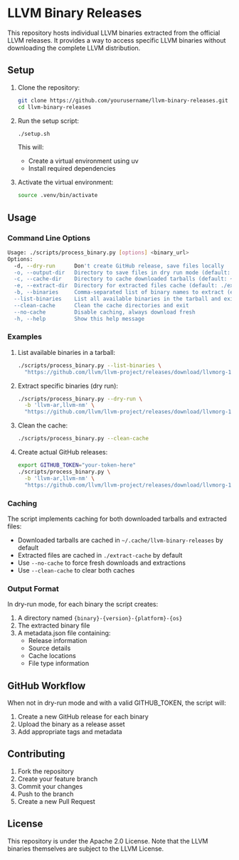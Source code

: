 # LLVM Binary Releases

This repository hosts individual LLVM binaries extracted from the official LLVM releases. It provides a way to access specific LLVM binaries without downloading the complete LLVM distribution.

## Setup

1. Clone the repository:
   ```bash
   git clone https://github.com/yourusername/llvm-binary-releases.git
   cd llvm-binary-releases
   ```

2. Run the setup script:
   ```bash
   ./setup.sh
   ```
   This will:
   - Create a virtual environment using uv
   - Install required dependencies

3. Activate the virtual environment:
   ```bash
   source .venv/bin/activate
   ```

## Usage

### Command Line Options

```bash
Usage: ./scripts/process_binary.py [options] <binary_url>
Options:
  -d, --dry-run      Don't create GitHub release, save files locally
  -o, --output-dir   Directory to save files in dry run mode (default: ./output)
  -c, --cache-dir    Directory to cache downloaded tarballs (default: ~/.cache/llvm-binary-releases)
  -e, --extract-dir  Directory for extracted files cache (default: ./extract-cache)
  -b, --binaries     Comma-separated list of binary names to extract (e.g., 'llvm-ar,llvm-nm')
  --list-binaries    List all available binaries in the tarball and exit
  --clean-cache      Clean the cache directories and exit
  --no-cache         Disable caching, always download fresh
  -h, --help         Show this help message
```

### Examples

1. List available binaries in a tarball:
   ```bash
   ./scripts/process_binary.py --list-binaries \
     "https://github.com/llvm/llvm-project/releases/download/llvmorg-19.1.2/LLVM-19.1.2-macOS-ARM64.tar.xz"
   ```

2. Extract specific binaries (dry run):
   ```bash
   ./scripts/process_binary.py --dry-run \
     -b 'llvm-ar,llvm-nm' \
     "https://github.com/llvm/llvm-project/releases/download/llvmorg-19.1.2/LLVM-19.1.2-macOS-ARM64.tar.xz"
   ```

3. Clean the cache:
   ```bash
   ./scripts/process_binary.py --clean-cache
   ```

4. Create actual GitHub releases:
   ```bash
   export GITHUB_TOKEN="your-token-here"
   ./scripts/process_binary.py \
     -b 'llvm-ar,llvm-nm' \
     "https://github.com/llvm/llvm-project/releases/download/llvmorg-19.1.2/LLVM-19.1.2-macOS-ARM64.tar.xz"
   ```

### Caching

The script implements caching for both downloaded tarballs and extracted files:

- Downloaded tarballs are cached in `~/.cache/llvm-binary-releases` by default
- Extracted files are cached in `./extract-cache` by default
- Use `--no-cache` to force fresh downloads and extractions
- Use `--clean-cache` to clear both caches

### Output Format

In dry-run mode, for each binary the script creates:
1. A directory named `{binary}-{version}-{platform}-{os}`
2. The extracted binary file
3. A metadata.json file containing:
   - Release information
   - Source details
   - Cache locations
   - File type information

## GitHub Workflow

When not in dry-run mode and with a valid GITHUB_TOKEN, the script will:
1. Create a new GitHub release for each binary
2. Upload the binary as a release asset
3. Add appropriate tags and metadata

## Contributing

1. Fork the repository
2. Create your feature branch
3. Commit your changes
4. Push to the branch
5. Create a new Pull Request

## License

This repository is under the Apache 2.0 License. Note that the LLVM binaries themselves are subject to the LLVM License.